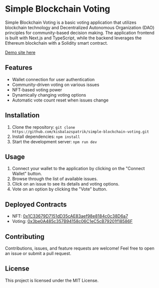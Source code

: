# Simple Blockchain Voting

Simple Blockchain Voting is a basic voting application that utilizes blockchain technology and Decentralized Autonomous Organization (DAO) principles for community-based decision making. The application frontend is built with Next.js and TypeScript, while the backend leverages the Ethereum blockchain with a Solidity smart contract.

[Demo site here](https://simple-blockchain-voting.nfteam.eu/)

## Features

- Wallet connection for user authentication
- Community-driven voting on various issues
- NFT-based voting power
- Dynamically changing voting options
- Automatic vote count reset when issues change

## Installation

1. Clone the repository:
   `git clone https://github.com/kisbalazspatrik/simple-blockchain-voting.git`
2. Install dependencies:
   `npm install`
3. Start the development server:
   `npm run dev`

## Usage

1. Connect your wallet to the application by clicking on the "Connect Wallet" button.
2. Browse through the list of available issues.
3. Click on an issue to see its details and voting options.
4. Vote on an option by clicking the "Vote" button.

## Deployed Contracts

- NFT: [0x1C33679D7151dD35cAE83aef98e8184c0c38D6a7](https://goerli.etherscan.io/address/0x1c33679d7151dd35cae83aef98e8184c0c38d6a7)
- Voting: [0x3be0A485c357B94158c06C1eC5cB79201f18586F](https://goerli.etherscan.io/address/0x3be0A485c357B94158c06C1eC5cB79201f18586F)

## Contributing

Contributions, issues, and feature requests are welcome! Feel free to open an issue or submit a pull request.

## License

This project is licensed under the MIT License.
